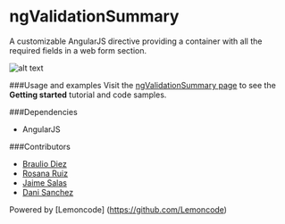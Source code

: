 ngValidationSummary
===================


A customizable AngularJS directive providing a container with all the required fields in a web form section.

![alt text](http://lemoncode.github.io/ngValidationSummary/images/screenshot2.PNG)

###Usage and examples
Visit the [ngValidationSummary page](http://lemoncode.github.io/ngValidationSummary/) to see the __Getting started__ tutorial and code samples.

###Dependencies
* AngularJS

###Contributors
* [Braulio Diez](https://github.com/brauliodiez)
* [Rosana Ruiz](https://github.com/totemika) 
* [Jaime Salas](https://github.com/JaimeSalas)
* [Dani Sanchez](https://github.com/Nasdan)


Powered by [Lemoncode] (https://github.com/Lemoncode)






